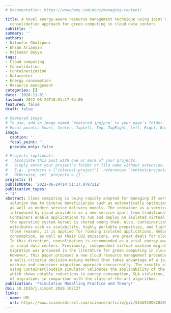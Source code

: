 ```yaml
---
# Documentation: https://wowchemy.com/docs/managing-content/

title: A novel energy-aware resource management technique using joint VM and container
  consolidation approach for green computing in cloud data centers
subtitle: ''
summary: ''
authors:
- Niloofar Gholipour
- Ehsan Arianyan
- Rajkumar Buyya
tags:
- Cloud computing
- Consolidation
- Containerization
- Datacenter
- Energy consumption
- Resource management
categories: []
date: '2020-11-01'
lastmod: 2022-06-24T10:51:17-04:00
featured: false
draft: false

# Featured image
# To use, add an image named `featured.jpg/png` to your page's folder.
# Focal points: Smart, Center, TopLeft, Top, TopRight, Left, Right, BottomLeft, Bottom, BottomRight.
image:
  caption: ''
  focal_point: ''
  preview_only: false

# Projects (optional).
#   Associate this post with one or more of your projects.
#   Simply enter your project's folder or file name without extension.
#   E.g. `projects = ["internal-project"]` references `content/project/deep-learning/index.md`.
#   Otherwise, set `projects = []`.
projects: []
publishDate: '2022-06-24T14:51:17.078711Z'
publication_types:
- '2'
abstract: Cloud computing is being rapidly adopted for managing IT services as a notable
  solution due to diverse beneficiaries such as automatically optimized resource management
  as well as modern service delivery models. The container as a service has been recently
  introduced by cloud providers as a new service apart from traditional cloud services.
  Containers enable applications to run and deploy on isolated virtual space, and
  the operating system kernel is shared among them. Also, containerization has some
  attributes such as scalability, highly portable properties, and lightweight, for
  those reasons, it is applied for running isolated applications. Reducing energy
  consumption, as well as their CO2 emissions, are great deals for cloud providers.
  In this direction, consolidation is recommended as a vital energy-aware approach
  in cloud data centers. Previously, independent virtual machine migration or container
  migration was proposed in the literature for green computing in cloud data centers.
  However, this paper proposes a new cloud resource management procedure based on
  a multi-criteria decision-making method that takes advantage of a joint virtual
  machine and container migration approach concurrently. The results of simulations
  using ContainerCloudsim simulator validates the applicability of the proposed approach
  which shows notable reductions in energy consumption, SLA violation, and number
  of migrations in comparison with the state-of-the-art algorithms.
publication: '*Simulation Modelling Practice and Theory*'
doi: 10.1016/j.simpat.2020.102127
links:
- name: URL
  url: https://www.sciencedirect.com/science/article/pii/S1569190X20300666
---
```

